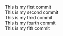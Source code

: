 This is my first commit  
This is my second commit  
This is my third commit  
This is my fourth commit  
This is my fith commit